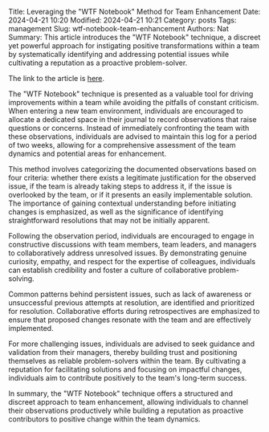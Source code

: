 Title: Leveraging the "WTF Notebook" Method for Team Enhancement
Date: 2024-04-21 10:20
Modified: 2024-04-21 10:21
Category: posts
Tags: management
Slug: wtf-notebook-team-enhancement
Authors: Nat
Summary: This article introduces the "WTF Notebook" technique, a discreet yet powerful approach for instigating positive transformations within a team by systematically identifying and addressing potential issues while cultivating a reputation as a proactive problem-solver.

The link to the article is [here](https://www.simplermachines.com/why-you-need-a-wtf-notebook/).

The "WTF Notebook" technique is presented as a valuable tool for driving improvements within a team while avoiding the pitfalls of constant criticism. When entering a new team environment, individuals are encouraged to allocate a dedicated space in their journal to record observations that raise questions or concerns. Instead of immediately confronting the team with these observations, individuals are advised to maintain this log for a period of two weeks, allowing for a comprehensive assessment of the team dynamics and potential areas for enhancement.

This method involves categorizing the documented observations based on four criteria: whether there exists a legitimate justification for the observed issue, if the team is already taking steps to address it, if the issue is overlooked by the team, or if it presents an easily implementable solution. The importance of gaining contextual understanding before initiating changes is emphasized, as well as the significance of identifying straightforward resolutions that may not be initially apparent.

Following the observation period, individuals are encouraged to engage in constructive discussions with team members, team leaders, and managers to collaboratively address unresolved issues. By demonstrating genuine curiosity, empathy, and respect for the expertise of colleagues, individuals can establish credibility and foster a culture of collaborative problem-solving.

Common patterns behind persistent issues, such as lack of awareness or unsuccessful previous attempts at resolution, are identified and prioritized for resolution. Collaborative efforts during retrospectives are emphasized to ensure that proposed changes resonate with the team and are effectively implemented.

For more challenging issues, individuals are advised to seek guidance and validation from their managers, thereby building trust and positioning themselves as reliable problem-solvers within the team. By cultivating a reputation for facilitating solutions and focusing on impactful changes, individuals aim to contribute positively to the team's long-term success.

In summary, the "WTF Notebook" technique offers a structured and discreet approach to team enhancement, allowing individuals to channel their observations productively while building a reputation as proactive contributors to positive change within the team dynamics.
